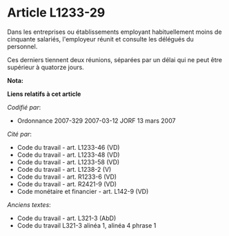 # Article L1233-29

Dans les entreprises ou établissements employant habituellement moins de cinquante salariés, l'employeur réunit et consulte
les délégués du personnel.

Ces derniers tiennent deux réunions, séparées par un délai qui ne peut être supérieur à quatorze jours.

**Nota:**



**Liens relatifs à cet article**

_Codifié par_:

  - Ordonnance 2007-329 2007-03-12 JORF 13 mars 2007

_Cité par_:

  - Code du travail - art. L1233-46 (VD)
  - Code du travail - art. L1233-48 (VD)
  - Code du travail - art. L1233-58 (VD)
  - Code du travail - art. L1238-2 (V)
  - Code du travail - art. R1233-6 (VD)
  - Code du travail - art. R2421-9 (VD)
  - Code monétaire et financier - art. L142-9 (VD)

_Anciens textes_:

  - Code du travail - art. L321-3 (AbD)
  - Code du travail L321-3 alinéa 1, alinéa 4 phrase 1

